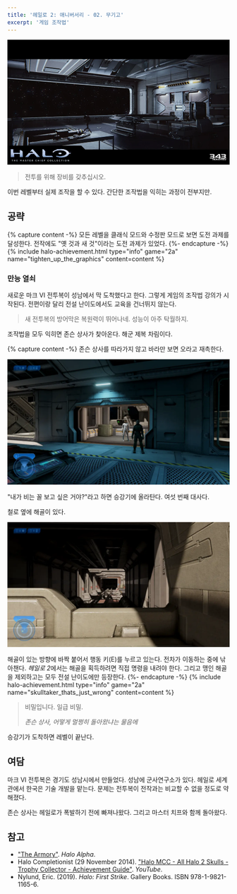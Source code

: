```yaml
---
title: '헤일로 2: 애니버서리 - 02. 무기고'
excerpt: '게임 조작법'
---
```


![Second level introduction](/assets/images/halo-2a/lv02/intro.webp)

> 전투를 위해 장비를 갖추십시오.

이번 레벨부터 실제 조작을 할 수 있다. 간단한 조작법을 익히는 과정이 전부지만.

## 공략

{% capture content -%}
모든 레벨을 클래식 모드와 수정판 모드로 보면 도전 과제를 달성한다. 전작에도 "옛 것과 새 것"이라는 도전 과제가 있었다.
{%- endcapture -%}
{% include halo-achievement.html type="info" game="2a" name="tighten_up_the_graphics" content=content %}

### 만능 열쇠

새로운 마크 VI 전투복이 성남에서 막 도착했다고 한다. 그렇게 게임의 조작법 강의가 시작된다. 전편이랑 달리 전설 난이도에서도 교육을 건너뛰지
않는다.

> 새 전투복의 방어막은 복원력이 뛰어나네. 성능이 아주 탁월하지.

조작법을 모두 익히면 존슨 상사가 찾아온다. 해군 제복 차림이다.

{% capture content -%}
존슨 상사를 따라가지 않고 바라만 보면 오라고 재촉한다.

![Sergeant Johnson](/assets/images/halo-2a/lv02/ch01/johnson.webp)

"내가 비는 꼴 보고 싶은 거야?"라고 하면 승강기에 올라탄다. 여섯 번째 대사다.

철로 옆에 해골이 있다.

![That's Just... Wrong Skull](/assets/images/halo-2a/lv02/ch01/skull-tjw.webp)

해골이 있는 방향에 바짝 붙어서 행동 키(E)를 누르고 있는다. 전차가 이동하는 중에 낚아챈다. *헤일로 2*에서는 해골을 획득하려면 직접 명령을
내려야 한다. 그리고 맹인 해골을 제외하고는 모두 전설 난이도에만 등장한다.
{%- endcapture -%}
{% include halo-achievement.html type="info" game="2a" name="skulltaker_thats_just_wrong" content=content %}

> 비밀입니다. 일급 비밀.
>
> <cite>존슨 상사, 어떻게 멀쩡히 돌아왔냐는 물음에</cite>

승강기가 도착하면 레벨이 끝난다.

## 여담

마크 VI 전투복은 경기도 성남시에서 만들었다. 성남에 군사연구소가 있다. 헤일로 세계관에서 한국은 기술 개발을 맡는다. 문제는 전투복이 전작과는
비교할 수 없을 정도로 약해졌다.

존슨 상사는 헤일로가 폭발하기 전에 빠져나왔다. 그리고 마스터 치프와 함께 돌아왔다.

## 참고

- ["The Armory"](https://halo.fandom.com/wiki/The_Armory_(level)). *Halo Alpha*.
- Halo Completionist (29 November 2014). ["Halo MCC - All Halo 2 Skulls - Trophy Collector - Achievement
Guide"](https://youtu.be/MVV5fQw2lSs). *YouTube*.
- Nylund, Eric. (2019). *Halo: First Strike*. Gallery Books. ISBN 978-1-9821-1165-6.

